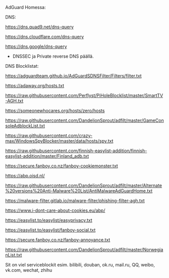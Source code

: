 AdGuard Homessa:

DNS:

https://dns.quad9.net/dns-query

https://dns.cloudflare.com/dns-query

https://dns.google/dns-query


+ DNSSEC ja Private reverse DNS päällä.


DNS Blocklistat:

https://adguardteam.github.io/AdGuardSDNSFilter/Filters/filter.txt

https://adaway.org/hosts.txt

https://raw.githubusercontent.com/Perflyst/PiHoleBlocklist/master/SmartTV-AGH.txt

https://someonewhocares.org/hosts/zero/hosts

https://raw.githubusercontent.com/DandelionSprout/adfilt/master/GameConsoleAdblockList.txt

https://raw.githubusercontent.com/crazy-max/WindowsSpyBlocker/master/data/hosts/spy.txt

https://raw.githubusercontent.com/finnish-easylist-addition/finnish-easylist-addition/master/Finland_adb.txt

https://secure.fanboy.co.nz/fanboy-cookiemonster.txt

https://abp.oisd.nl/

https://raw.githubusercontent.com/DandelionSprout/adfilt/master/Alternate%20versions%20Anti-Malware%20List/AntiMalwareAdGuardHome.txt

https://malware-filter.gitlab.io/malware-filter/phishing-filter-agh.txt

https://www.i-dont-care-about-cookies.eu/abp/

https://easylist.to/easylist/easyprivacy.txt

https://easylist.to/easylist/fanboy-social.txt

https://secure.fanboy.co.nz/fanboy-annoyance.txt

https://raw.githubusercontent.com/DandelionSprout/adfilt/master/NorwegianList.txt



Sit on viel serviceblockit esim. bilibili, douban, ok.ru, mail.ru, QQ, weibo, vk.com, wechat, zhihu
